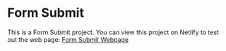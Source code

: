 # Form Submit

This is a Form Submit project. 
You can view this project on Netlify to test out the web page: 
[Form Submit Webpage](https://practical-raman-ac7692.netlify.app/)
